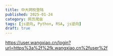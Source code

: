 ```yaml
---
title: 中大网校登陆
published: 2025-01-24
category: 网页爬虫
tags: [js逆向, Python, RSA, js逆向]
draft: true
---
```


https://user.wangxiao.cn/login?url=https%3a%2f%2fk.wangxiao.cn%2fuser%2f

